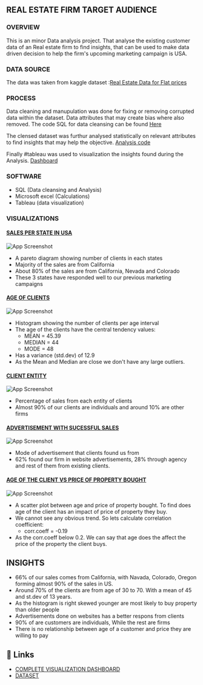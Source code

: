 
## REAL ESTATE FIRM TARGET AUDIENCE


### OVERVIEW
This is an minor Data analysis project. That analyse
 the existing
customer data of an Real estate firm to find insights, that can
be used to make data driven 
decision to help the firm's upcoming marketing campaign
is USA.


### DATA SOURCE
The data was taken from kaggle dataset :[Real Estate Data for Flat prices](https://www.kaggle.com/poonamvermaa/real-estate-data-for-flat-prices)




### PROCESS
  Data cleaning and manupulation was done for fixing or removing corrupted data within the dataset.
Data attributes that may create bias where also removed.
The code SQL for data cleansing can be found [Here](https://github.com/Arun-47/TARGET-AUDIENCE-REALESTATE-MARKETING-CAMPAIGN-USA/blob/main/RE_DATACLEANING.sql)

The clensed dataset was furthur analysed statistically on relevant attributes to find insights that may help the objective. [Analysis code](https://github.com/Arun-47/TARGET-AUDIENCE-REALESTATE-MARKETING-CAMPAIGN-USA/blob/main/RE_ANALYSIS.sql)

Finally #tableau was used to visualization the insights found during the Analysis. [Dashboard](https://public.tableau.com/app/profile/arun.kumar7328/viz/REAL_ES/Dashboard1) 

### SOFTWARE

- SQL (Data cleansing and Analysis)
- Microsoft excel (Calculations)
- Tableau (data visualization)
### VISUALIZATIONS

#### [SALES PER STATE IN USA](https://github.com/Arun-47/TARGET-AUDIENCE-REALESTATE-MARKETING-CAMPAIGN-USA/blob/main/VISUALIZATIONS/Screenshot%20(222).png)
![App Screenshot](https://github.com/Arun-47/TARGET-AUDIENCE-REALESTATE-MARKETING-CAMPAIGN-USA/blob/main/VISUALIZATIONS/Screenshot%20(222).png?raw=true)
 
 - A pareto diagram showing number of clients in each states
 - Majority of the sales are from California
 - About 80% of the sales are from California, Nevada and Colorado 
 - These 3 states have responded well to our previous marketing campaigns


 #### [AGE OF CLIENTS](https://github.com/Arun-47/TARGET-AUDIENCE-REALESTATE-MARKETING-CAMPAIGN-USA/blob/main/VISUALIZATIONS/Screenshot%20(223).png)
![App Screenshot](https://github.com/Arun-47/TARGET-AUDIENCE-REALESTATE-MARKETING-CAMPAIGN-USA/blob/main/VISUALIZATIONS/Screenshot%20(223).png?raw=true)
 
 - Histogram showing the number of clients per age interval 
 - The age of the clients have the central tendency values:
    - MEAN = 45.39
    - MEDIAN = 44
    - MODE = 48
 - Has a variance (std.dev) of 12.9
 - As the Mean and Median are close we don't have any large outliers.


  #### [CLIENT ENTITY](https://github.com/Arun-47/TARGET-AUDIENCE-REALESTATE-MARKETING-CAMPAIGN-USA/blob/main/VISUALIZATIONS/Screenshot%20(225).png)
![App Screenshot](https://github.com/Arun-47/TARGET-AUDIENCE-REALESTATE-MARKETING-CAMPAIGN-USA/blob/main/VISUALIZATIONS/Screenshot%20(225).png?raw=true)
 
 - Percentage of sales from each entity of clients
 - Almost 90% of our clients are individuals and around 10% are other firms


#### [ADVERTISEMENT WITH SUCESSFUL SALES](https://github.com/Arun-47/TARGET-AUDIENCE-REALESTATE-MARKETING-CAMPAIGN-USA/blob/main/VISUALIZATIONS/Screenshot%20(227).png)
![App Screenshot](https://github.com/Arun-47/TARGET-AUDIENCE-REALESTATE-MARKETING-CAMPAIGN-USA/blob/main/VISUALIZATIONS/Screenshot%20(227).png?raw=true)
 
 - Mode of advertisement that clients found us from
 - 62% found our firm in website advertisements, 28% through agency and rest of them from existing clients.

#### [AGE OF THE CLIENT VS PRICE OF PROPERTY BOUGHT](https://github.com/Arun-47/TARGET-AUDIENCE-REALESTATE-MARKETING-CAMPAIGN-USA/blob/main/VISUALIZATIONS/Screenshot%20(226).png)
![App Screenshot](https://github.com/Arun-47/TARGET-AUDIENCE-REALESTATE-MARKETING-CAMPAIGN-USA/blob/main/VISUALIZATIONS/Screenshot%20(226).png?raw=true)
 
 - A scatter plot between age and price of property bought. To find does age of the client has an impact of price of property they buy.
 - We cannot see any obvious trend. So lets calculate correlation coefficient:
      - corr.coeff = -0.19
 - As the corr.coeff below 0.2. We can say that age does the affect the price of the property the client buys.

 






## INSIGHTS
- 66% of our sales comes from California, with Navada, Colorado, Oregon forming almost 90% of the sales in US.
- Around 70% of the clients are from age of 30 to 70. With a mean of 45 and st.dev of 13 years.
- As the histogram is right skewed younger are most likely to buy property than older people
- Advertisements done on websites has a better respons from clients
- 90% of are customers are individuals, While the rest are firms
- There is no relationship between age of a customer and price they are willing to pay


## 🔗 Links
 - [COMPLETE VISUALIZATION DASHBOARD](https://public.tableau.com/app/profile/arun.kumar7328/viz/REAL_ES/Dashboard1#1)
 - [DATASET](https://www.kaggle.com/poonamvermaa/real-estate-data-for-flat-prices)
